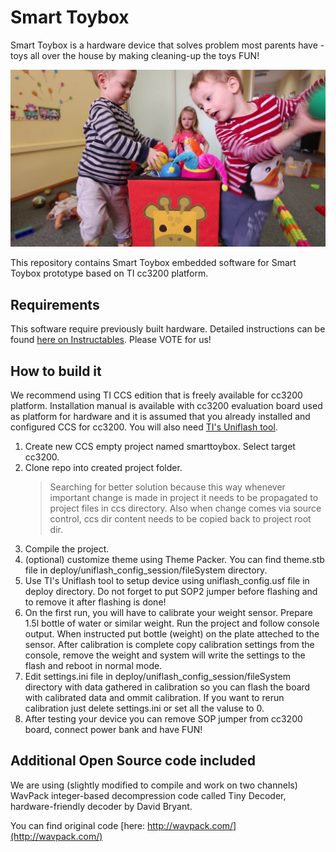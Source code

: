 Smart Toybox
============

Smart Toybox is a hardware device that solves problem most parents have - toys all over the house by making cleaning-up the toys FUN!

![Kids will love to clean-up their toys!](docs/smart-toybox.jpg)

This repository contains Smart Toybox embedded software for Smart Toybox prototype based on TI cc3200 platform.

Requirements
------------
This software require previously built hardware. Detailed instructions can be found [here on Instructables](https://www.instructables.com/id/Smart-Toybox-Kids-Will-Enjoy-Cleaning-up-the-Toys/). Please VOTE for us!

How to build it
---------------
We recommend using TI CCS edition that is freely available for cc3200 platform. Installation manual is available with cc3200 evaluation board used as platform
for hardware and it is assumed that you already installed and configured CCS
for cc3200. You will also need [TI's Uniflash tool](http://www.ti.com/tool/uniflash).

1.  Create new CCS empty project named smarttoybox. Select target cc3200.
2.  Clone repo into created project folder.
    > Searching for better solution because this way whenever important change is made in project
    > it needs to be propagated to project files in ccs directory.
    > Also when change comes via source control, ccs dir content needs to be copied back to project root dir.
3.  Compile the project.
4.  (optional) customize theme using Theme Packer. You can find theme.stb file in
    deploy/uniflash_config_session/fileSystem directory.
5.  Use TI's Uniflash tool to setup device using uniflash_config.usf file in
    deploy directory. Do not forget to put SOP2 jumper before flashing and to
    remove it after flashing is done!
6.  On the first run, you will have to calibrate your weight sensor.
    Prepare 1.5l bottle of water or similar weight. Run the project and follow console output. When instructed put bottle (weight) on the plate atteched
    to the sensor. After calibration is complete copy calibration settings
    from the console, remove the weight and system will write the settings to
    the flash and reboot in normal mode.
7.  Edit settings.ini file in deploy/uniflash_config_session/fileSystem directory
    with data gathered in calibration so you can flash the board with calibrated data and ommit calibration. If you want to rerun calibration just delete settings.ini or set all the valuse to 0.
8.  After testing your device you can remove SOP jumper from cc3200 board,
    connect power bank and have FUN!

Additional Open Source code included
------------------------------------

We are using (slightly modified to compile and work on two channels) WavPack integer-based decompression code called Tiny Decoder, hardware-friendly decoder
by David Bryant.

You can find original code [here: http://wavpack.com/](http://wavpack.com/)

